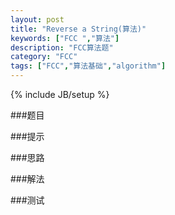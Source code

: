 ```yaml
---
layout: post
title: "Reverse a String(算法)"
keywords: ["FCC ","算法"]
description: "FCC算法题"
category: "FCC"
tags: ["FCC","算法基础","algorithm"]
---
```

{% include JB/setup %}

###题目

###提示

###思路

###解法

###测试